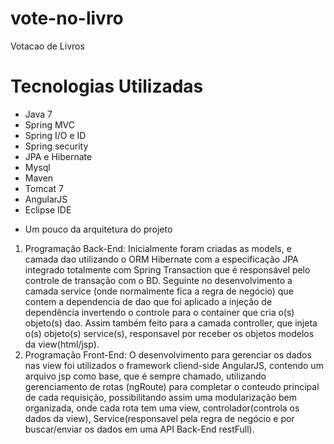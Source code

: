 vote-no-livro
=============

Votacao de Livros

# Tecnologias Utilizadas
  - Java 7
  - Spring MVC
  - Spring I/O e ID
  - Spring security
  - JPA e Hibernate
  - Mysql
  - Maven
  - Tomcat 7
  - AngularJS
  - Eclipse IDE 


* Um pouco da arquitetura do projeto
1. Programação Back-End:
  Inicialmente foram criadas as models, e camada dao utilizando o ORM Hibernate com a especificação JPA integrado totalmente com Spring Transaction que é responsável pelo controle de transação com o BD. Seguinte no desenvolvimento a camada service (onde normalmente fica a regra de negócio) que contem a dependencia de dao que foi aplicado a injeção de dependência invertendo o controle para o container que cria o(s) objeto(s) dao. Assim também feito para a camada controller, que injeta o(s) objeto(s) service(s), responsavel por receber os objetos modelos da view(html/jsp). 
2. Programação Front-End:
  O desenvolvimento para gerenciar os dados nas view foi utilizados o framework cliend-side AngularJS, contendo um arquivo jsp como base, que é sempre chamado, utilizando gerenciamento de rotas (ngRoute) para completar o conteudo principal de cada requisição, possibilitando assim uma modularização bem organizada, onde cada rota tem uma view, controlador(controla os dados da view), Service(responsavel pela regra de negócio e por buscar/enviar os dados em uma API Back-End restFull).
